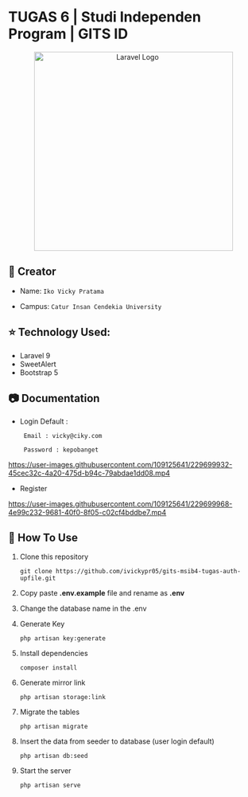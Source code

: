 # TUGAS 6 | Studi Independen Program | GITS ID

<p align="center"><a href="https://laravel.com" target="_blank"><img src="https://raw.githubusercontent.com/laravel/art/master/logo-lockup/5%20SVG/2%20CMYK/1%20Full%20Color/laravel-logolockup-cmyk-red.svg" width="400" alt="Laravel Logo"></a></p>


## :man: Creator
- Name: ``` Iko Vicky Pratama ```

- Campus: ``` Catur Insan Cendekia University ```


## :star: Technology Used:

 - Laravel 9
 - SweetAlert
 - Bootstrap 5


## :camera: Documentation

* Login Default :
       
       Email : vicky@ciky.com
       
       Password : kepobanget
      
    

https://user-images.githubusercontent.com/109125641/229699932-45cec32c-4a20-475d-b94c-79abdae1dd08.mp4


* Register

https://user-images.githubusercontent.com/109125641/229699968-4e99c232-9681-40f0-8f05-c02cf4bddbe7.mp4


## :open_book: How To Use
1.  Clone this repository
    ```
    git clone https://github.com/ivickypr05/gits-msib4-tugas-auth-upfile.git
    ```
2.  Copy paste **.env.example** file and rename as **.env**
3.  Change the database name in the .env 

3.  Generate Key
    ```
    php artisan key:generate
    ```
4.  Install dependencies
    ```
    composer install
    ```
5.  Generate mirror link
    ```
    php artisan storage:link
    ```
6.  Migrate the tables
    ```
    php artisan migrate
    ```

7.  Insert the data from seeder to database (user login default)
    ```
    php artisan db:seed
    ```

8.  Start the server
    ```
    php artisan serve
    ```
